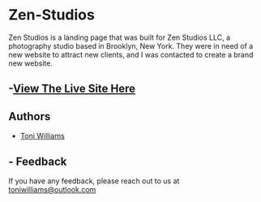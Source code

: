 # Zen-Studios

Zen Studios is a landing page that was built for Zen Studios LLC, a photography studio based in Brooklyn, New York. They were in need of a new website to attract new clients, and I was contacted to create a brand new website.


## -[View The Live Site Here ](https://thezenstudios.netlify.app/)
## Authors

- [Toni Williams](https://toniwilliams.netlify.app)


## - Feedback

If you have any feedback, please reach out to us at toniwilliams@outlook.com
